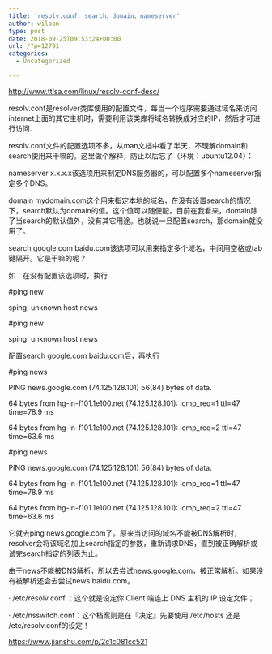 ```yaml
---
title: 'resolv.conf: search、domain、nameserver'
author: wiloon
type: post
date: 2018-09-25T09:53:24+00:00
url: /?p=12701
categories:
  - Uncategorized

---
```

http://www.ttlsa.com/linux/resolv-conf-desc/
  
resolv.conf是resolver类库使用的配置文件，每当一个程序需要通过域名来访问internet上面的其它主机时，需要利用该类库将域名转换成对应的IP，然后才可进行访问.

resolv.conf文件的配置选项不多，从man文档中看了半天，不理解domain和search使用来干嘛的。这里做个解释，防止以后忘了（环境：ubuntu12.04）：

nameserver x.x.x.x该选项用来制定DNS服务器的，可以配置多个nameserver指定多个DNS。

domain mydomain.com这个用来指定本地的域名，在没有设置search的情况下，search默认为domain的值。这个值可以随便配，目前在我看来，domain除了当search的默认值外，没有其它用途。也就说一旦配置search，那domain就没用了。

search google.com baidu.com该选项可以用来指定多个域名，中间用空格或tab键隔开。它是干嘛的呢？

如：在没有配置该选项时，执行

#ping new
  
sping: unknown host news

#ping new
  
sping: unknown host news
  
配置search google.com baidu.com后，再执行

#ping news
  
PING news.google.com (74.125.128.101) 56(84) bytes of data.
  
64 bytes from hg-in-f101.1e100.net (74.125.128.101): icmp_req=1 ttl=47 time=78.9 ms
  
64 bytes from hg-in-f101.1e100.net (74.125.128.101): icmp_req=2 ttl=47 time=63.6 ms

#ping news
  
PING news.google.com (74.125.128.101) 56(84) bytes of data.
  
64 bytes from hg-in-f101.1e100.net (74.125.128.101): icmp_req=1 ttl=47 time=78.9 ms
  
64 bytes from hg-in-f101.1e100.net (74.125.128.101): icmp_req=2 ttl=47 time=63.6 ms
  
它就去ping news.google.com了。原来当访问的域名不能被DNS解析时，resolver会将该域名加上search指定的参数，重新请求DNS，直到被正确解析或试完search指定的列表为止。

由于news不能被DNS解析，所以去尝试news.google.com，被正常解析。如果没有被解析还会去尝试news.baidu.com。

· /etc/resolv.conf ：这个就是设定你 Client 端连上 DNS 主机的 IP 设定文件；
  
· /etc/nsswitch.conf：这个档案则是在『决定』先要使用 /etc/hosts 还是 /etc/resolv.conf的设定！
  
https://www.jianshu.com/p/2c1c081cc521